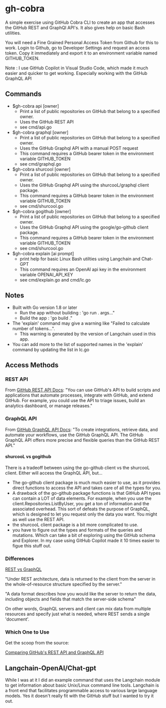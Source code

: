 # gh-cobra

A simple exercise using GitHub Cobra CLI to create an app that accesses the GitHub REST and GraphQl API's.
It also gives help on basic Bash utilities.

You will need a Fine Grained Personal Access Token from Github for this to work. Login to Github, go to Developer Settings and request an access token. Copy it immediately and export it to an environment variable named GITHUB_TOKEN. 

Note : I use GitHub Copilot in Visual Studio Code, which made it much easier and quicker to get working. Especially working with the GitHub GraphQL API

## Commands

- $gh-cobra api [owner]
  - Print a list of public repositories on GitHub that belong to a specified owner.
  - Uses the GitHub REST API
  - see cmd/api.go
- $gh-cobra graphql [owner]
  - Print a list of public repositories on GitHub that belong to a specified owner.
  - Uses the GitHub Graphql API with a manual POST request
  - This command requires a GitHub bearer token in the environment variable GITHUB_TOKEN
  - see cmd/graphql.go
- $gh-cobra shurcool [owner]
  - Print a list of public repositories on GitHub that belong to a specified owner.
  - Uses the GitHub Graphql API using the shurcooL/graphql client package.
  - This command requires a GitHub bearer token in the environment variable GITHUB_TOKEN
  - see cmd/shurcool.go
- $gh-cobra gogithub [owner]
  - Print a list of public repositories on GitHub that belong to a specified owner.
  - Uses the GitHub Graphql API using the google/go-github client package.
  - This command requires a GitHub bearer token in the environment variable GITHUB_TOKEN
  - see cmd/shurcool.go
- $gh-cobra explain [ai prompt]
  - print help for basic Linux Bash utilties using Langchain and Chat-GPT
  - This command requires an OpenAI api key in the environment variable OPENAI_API_KEY
  - see cmd/explain.go and cmd/lc.go

## Notes

- Built with Go version 1.8 or later
  - Run the app without building : 'go run . args..."
  - Build the app : 'go build ."
- The 'explain' command may give a warning like "Failed to calculate number of tokens...".
  - This warning is generated by the version of Langchain used in this app.
- You can add more to the list of supported names in the 'explain' command by updating the list in lc.go

## Access Methods

### REST API

From [GitHub REST API Docs](https://docs.github.com/en/rest): "You can use GitHub's API to build scripts and applications that automate processes, integrate with GitHub, and extend GitHub. For example, you could use the API to triage issues, build an analytics dashboard, or manage releases."

### GraphQL API

From [GitHub GraphQL API Docs](https://docs.github.com/en/graphql): "To create integrations, retrieve data, and automate your workflows, use the GitHub GraphQL API. The GitHub GraphQL API offers more precise and flexible queries than the GitHub REST API."

#### shurcooL vs gogithub

There is a tradeoff between using the go-github client vs the shurcooL client. Either will access the GraphQL API, but...

- The go-github client package is much much easier to use, as it provides direct functions to access the API and takes care of all the types for you.
- A drawback of the go-github package functions is that GitHub API types can contain a LOT of data elements. For example, when you use the client.Repositories.ListByUser, you get a ton of information and the associated overhead. This sort of defeats the purpose of GraphQL, which is designed to let you request only the data you want. You might as well use the REST API.
- the shurcooL client package is a bit more complicated to use.
- you have to figure out the types and formats of the queries and mutations. Which can take a bit of exploring using the GitHub schema and Explorer. In my case using GitHub Copilot made it 10 times easier to figue this stuff out.


### Differences

[REST vs GraphQL](https://aws.amazon.com/compare/the-difference-between-graphql-and-rest/)

"Under REST architecture, data is returned to the client from the server in the whole-of-resource structure specified by the server."

"A data format describes how you would like the server to return the data, including objects and fields that match the server-side schema"

On other words, GraphQL servers and client can mix data from multiple resources and specify just what is needed, where REST sends a single 'document'.

### Which One to Use

Get the scoop from the source:

[Comparing GitHub's REST API and GraphQL API](https://docs.github.com/en/rest/about-the-rest-api/comparing-githubs-rest-api-and-graphql-api)


## Langchain-OpenAI/Chat-gpt

While I was at it I did an example command that uses the Langchain module to get information about basic Unix/Linux command line tools. Langchain is a front end that facilitates programmable access to various large language models. Yes it doesn't really fit with the GitHub stuff but I wanted to try it out.